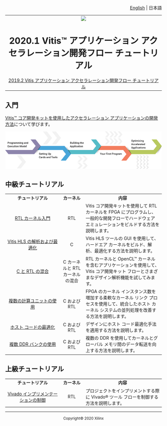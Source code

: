 <p align="right"><a href="../README.md">English</a> | <a>日本語</a></p>
<table width="100%">
  <tr width="100%">
    <td align="center"><img src="https://www.xilinx.com/content/dam/xilinx/imgs/press/media-kits/corporate/xilinx-logo.png" width="30%"/><h1>2020.1 Vitis™ アプリケーション アクセラレーション開発フロー チュートリアル</h1><a href="https://github.com/Xilinx/Vitis-Tutorials/branches/all">2019.2 Vitis アプリケーション アクセラレーション開発フロー チュートリアル</a></td>
 </tr>
 </table>

## 入門

[Vitis™ コア開発キットを使用したアクセラレーション アプリケーションの開発方法](./docs/vitis-getting-started/README.md)について学びます。

[![](/docs/vitis-getting-started/images/pathway.png)](docs/vitis-getting-started/README.md "コース")

## 中級チュートリアル

  <table style="width:100%">
 <tr>
 <td width="35%" align="center"><b>チュートリアル</b><td width="15%" align="center"><b>カーネル</b><td width="50%" align="center"><b>内容</b></tr>
 <tr>
 <td align="center"><a href="./docs/getting-started-rtl-kernels/README.md">RTL カーネル入門</a></td>
 <td align="center">RTL</td>
 <td>Vitis コア開発キットを使用して RTL カーネルを FPGA にプログラムし、一般的な開発フローでハードウェア エミュレーションをビルドする方法を説明します。</td>
 </tr>
 <td align="center"><a href="./docs/vitis_hls_analysis/README.md">Vitis HLS の解析および最適化</a></td>
 <td align="center">C</td>
 <td>Vitis HLS ツールの GUI を使用して、ハードエア カーネルをビルド、解析、最適化する方法を説明します。</td>
 </tr>
 <tr>
 <td align="center"><a href="./docs/mixing-c-rtl-kernels/README.md">C と RTL の混合</a></td>
 <td align="center">C カーネルと RTL カーネルの混合</td>
 <td>RTL カーネルと OpenCL™ カーネルを含むアプリケーションを使用して、Vitis コア開発キット フローとさまざまなデザイン解析機能を試してみます。</td>
 </tr>
 <tr>
 <td align="center"><a href="./docs/using-multiple-cu/README.md">複数の計算ユニットの使用</a></td>
 <td align="center">C および RTL</td>
 <td>FPGA のカーネル インスタンス数を増加する柔軟なカーネル リンク プロセスを使用して、統合したホスト カーネル システムの並列処理を改善する方法を説明します。</td>
 </tr>
 <tr>
 <td align="center"><a href="./docs/host-code-opt/README.md">ホスト コードの最適化</a></td>
 <td align="center">C および RTL</td>
 <td>デザインにホスト コード最適化手法を適用する方法を説明します。</td>
 </tr>
 <tr>
 <td align="center"><a href="./docs/mult-ddr-banks/README.md">複数 DDR バンクの使用</a></td>
 <td align="center">C および RTL</td>
 <td>複数の DDR を使用してカーネルとグローバル メモリ間のデータ転送を向上する方法を説明します。</td>
 </tr>
 </table>

## 上級チュートリアル

 <table style="width:100%">
 <tr>
 <td width="35%" align="center"><b>チュートリアル</b><td width="15%" align="center"><b>カーネル</b><td width="50%" align="center"><b>内容</b></tr>
 <tr>
  <td align="center"><a href="./docs/controlling-vivado-impl/README.md">Vivado インプリメンテーションの制御</a></td>
 <td align="center">RTL</td>
 <td>プロジェクトをインプリメントする際に Vivado® ツール フローを制御する方法を説明します。</td>
 </tr>
 </table>
<hr/>
<p align="center"><sup>Copyright&copy; 2020 Xilinx</sup></p>
